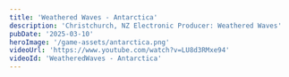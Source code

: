 ```yaml
---
title: 'Weathered Waves - Antarctica'
description: 'Christchurch, NZ Electronic Producer: Weathered Waves'
pubDate: '2025-03-10'
heroImage: '/game-assets/antarctica.png'
videoUrl: 'https://www.youtube.com/watch?v=LU8d3RMxe94'
videoId: 'WeatheredWaves - Antarctica'
---
```

